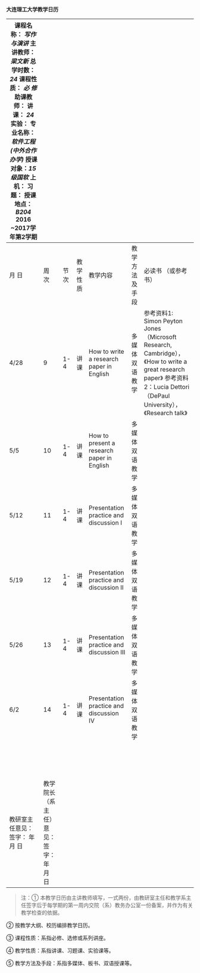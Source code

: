 **大连理工大学教学日历**

| 课程名称： *写作与演讲* 主讲教师： *梁文新* 总学时数： *24*  课程性质： *必 修* 助课教师： 讲课： *24* 实验： 专业名称： *软件工程(中外合作办学)* 授课对象：*15级国软* 上机： 习题： 授课地点： *B204*  2016 \~2017学年第2学期 |                                          |       |          |                                            |                 |                                                                                                                                                                           |
|--------------------------------------------------------------------------------------------------------------------------------------------------------------------------------------------------------------------------------|------------------------------------------|-------|----------|--------------------------------------------|-----------------|---------------------------------------------------------------------------------------------------------------------------------------------------------------------------|
| 月 日                                                                                                                                                                                                                          | 周 次                                    | 节 次 | 教学性质 | 教学内容                                   | 教学方法 及手段 | 必读书 （或参考书）                                                                                                                                                       |
| 4/28                                                                                                                                                                                                                           | 9                                        | 1-4   | 讲课     | How to write a research paper in English   | 多媒体双语教学  | 参考资料1: Simon Peyton Jones（Microsoft Research, Cambridge），《How to write a great research paper》 参考资料2：Lucia Dettori （DePaul University），《Research talk》 |
| 5/5                                                                                                                                                                                                                            | 10                                       | 1-4   | 讲课     | How to present a research paper in English | 多媒体双语教学  |                                                                                                                                                                           |
| 5/12                                                                                                                                                                                                                           | 11                                       | 1-4   | 讲课     | Presentation practice and discussion I     | 多媒体双语教学  |                                                                                                                                                                           |
| 5/19                                                                                                                                                                                                                           | 12                                       | 1-4   | 讲课     | Presentation practice and discussion II    | 多媒体双语教学  |                                                                                                                                                                           |
| 5/26                                                                                                                                                                                                                           | 13                                       | 1-4   | 讲课     | Presentation practice and discussion III   | 多媒体双语教学  |                                                                                                                                                                           |
| 6/2                                                                                                                                                                                                                            | 14                                       | 1-4   | 讲课     | Presentation practice and discussion IV    | 多媒体双语教学  |                                                                                                                                                                           |
|                                                                                                                                                                                                                                |                                          |       |          |                                            |                 |                                                                                                                                                                           |
|                                                                                                                                                                                                                                |                                          |       |          |                                            |                 |                                                                                                                                                                           |
|                                                                                                                                                                                                                                |                                          |       |          |                                            |                 |                                                                                                                                                                           |
|                                                                                                                                                                                                                                |                                          |       |          |                                            |                 |                                                                                                                                                                           |
|                                                                                                                                                                                                                                |                                          |       |          |                                            |                 |                                                                                                                                                                           |
|                                                                                                                                                                                                                                |                                          |       |          |                                            |                 |                                                                                                                                                                           |
|                                                                                                                                                                                                                                |                                          |       |          |                                            |                 |                                                                                                                                                                           |
|                                                                                                                                                                                                                                |                                          |       |          |                                            |                 |                                                                                                                                                                           |
|                                                                                                                                                                                                                                |                                          |       |          |                                            |                 |                                                                                                                                                                           |
|                                                                                                                                                                                                                                |                                          |       |          |                                            |                 |                                                                                                                                                                           |
|                                                                                                                                                                                                                                |                                          |       |          |                                            |                 |                                                                                                                                                                           |
|                                                                                                                                                                                                                                |                                          |       |          |                                            |                 |                                                                                                                                                                           |
|                                                                                                                                                                                                                                |                                          |       |          |                                            |                 |                                                                                                                                                                           |
|                                                                                                                                                                                                                                |                                          |       |          |                                            |                 |                                                                                                                                                                           |
|                                                                                                                                                                                                                                |                                          |       |          |                                            |                 |                                                                                                                                                                           |
|                                                                                                                                                                                                                                |                                          |       |          |                                            |                 |                                                                                                                                                                           |
| 教研室主任意见： 签字： 年 月 日                                                                                                                                                                                               | 教学院长（系主任）意见： 签字： 年 月 日 |       |          |                                            |                 |                                                                                                                                                                           |

>   注：①
>   本教学日历由主讲教师填写，一式两份，由教研室主任和教学系主任签字后于每学期的第一周内交院（系）教务办公室一份备案，并作为有关教学检查的依据。

② 按教学大纲、校历编排教学日历。

③ 课程性质：系指必修、选修或系列讲座。

④ 教学性质：系指讲课、习题课、实验课等。

⑤ 教学方法及手段：系指多媒体、板书、双语授课等。
